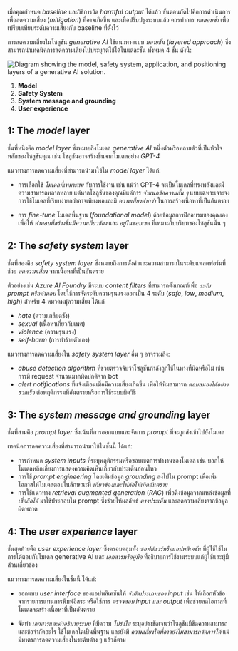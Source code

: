 
เมื่อคุณกำหนด _baseline_ และวิธีการวัด _harmful output_ ได้แล้ว ขั้นตอนถัดไปคือการดำเนินการเพื่อลดความเสี่ยง (_mitigation_) ที่อาจเกิดขึ้น และเมื่อปรับปรุงระบบแล้ว ควรทำการ _ทดสอบซ้ำ_ เพื่อเปรียบเทียบระดับความเสี่ยงกับ baseline ที่ตั้งไว้

การลดความเสี่ยงในโซลูชัน _generative AI_ ใช้แนวทางแบบ _หลายชั้น_ (_layered approach_) ซึ่งสามารถนำเทคนิคการลดความเสี่ยงไปประยุกต์ใช้ได้ในแต่ละชั้น ทั้งหมด 4 ชั้น ดังนี้:

![Diagram showing the model, safety system, application, and positioning layers of a generative AI solution.](https://learn.microsoft.com/en-us/training/wwl-data-ai/responsible-ai-studio/media/mitigate-harms.png)

1. **Model**
2. **Safety System**
3. **System message and grounding**
4. **User experience**

## 1: The _model_ layer

ชั้นที่หนึ่งคือ _model layer_ ซึ่งหมายถึงโมเดล _generative AI_ หนึ่งตัวหรือหลายตัวที่เป็นหัวใจหลักของโซลูชันคุณ เช่น โซลูชันอาจสร้างขึ้นจากโมเดลอย่าง _GPT-4_

แนวทางการลดความเสี่ยงที่สามารถนำมาใช้ใน _model layer_ ได้แก่:

- การเลือกใช้ _โมเดลที่เหมาะสม_ กับการใช้งาน เช่น แม้ว่า GPT-4 จะเป็นโมเดลที่ทรงพลังและมีความสามารถหลากหลาย แต่หากโซลูชันของคุณมีแค่การ _จำแนกข้อความสั้น ๆ_ แบบเฉพาะเจาะจง การใช้โมเดลที่เรียบง่ายกว่าอาจเพียงพอและมี _ความเสี่ยงต่ำกว่า_ ในการสร้างเนื้อหาที่เป็นอันตราย

- การ _fine-tune_ โมเดลพื้นฐาน (_foundational model_) ด้วยข้อมูลการฝึกอบรมของคุณเอง เพื่อให้ _คำตอบที่สร้างขึ้นมีความเกี่ยวข้อง_ และ _อยู่ในขอบเขต_ ที่เหมาะกับบริบทของโซลูชันนั้น ๆ

## 2: The _safety system_ layer

ชั้นที่สองคือ _safety system layer_ ซึ่งหมายถึงการตั้งค่าและความสามารถในระดับแพลตฟอร์มที่ช่วย _ลดความเสี่ยง_ จากเนื้อหาที่เป็นอันตราย

ตัวอย่างเช่น _Azure AI Foundry_ มีระบบ _content filters_ ที่สามารถตั้งเกณฑ์เพื่อ _ระงับ prompt หรือคำตอบ_ โดยใช้การจัดระดับความรุนแรงออกเป็น 4 ระดับ (_safe_, _low_, _medium_, _high_) สำหรับ 4 หมวดหมู่ความเสี่ยง ได้แก่

- _hate_ (ความเกลียดชัง)  
- _sexual_ (เนื้อหาเกี่ยวกับเพศ)  
- _violence_ (ความรุนแรง)  
- _self-harm_ (การทำร้ายตัวเอง)

แนวทางการลดความเสี่ยงใน _safety system layer_ อื่น ๆ อาจรวมถึง:

- _abuse detection algorithm_ ที่ช่วยตรวจจับว่าโซลูชันกำลังถูกใช้ในทางที่ผิดหรือไม่ เช่น การมี request จำนวนมากผิดปกติจาก bot  
- _alert notifications_ ที่แจ้งเตือนเมื่อมีความเสี่ยงเกิดขึ้น เพื่อให้ทีมสามารถ _ตอบสนองได้อย่างรวดเร็ว_ ต่อพฤติกรรมที่อันตรายหรือการใช้ระบบผิดวิธี

## 3: The _system message and grounding_ layer

ชั้นที่สามคือ _prompt layer_ ซึ่งเน้นที่การออกแบบและจัดการ _prompt_ ที่จะถูกส่งเข้าไปยังโมเดล

เทคนิคการลดความเสี่ยงที่สามารถนำมาใช้ในชั้นนี้ ได้แก่:

- การกำหนด _system inputs_ ที่ระบุพฤติกรรมหรือขอบเขตการทำงานของโมเดล เช่น บอกให้โมเดลหลีกเลี่ยงการแสดงความคิดเห็นเกี่ยวกับประเด็นอ่อนไหว
- การใช้ _prompt engineering_ โดยเติมข้อมูล _grounding_ ลงไปใน prompt เพื่อเพิ่มโอกาสให้โมเดลตอบในลักษณะที่ _เกี่ยวข้องและไม่ก่อให้เกิดอันตราย_
- การใช้แนวทาง _retrieval augmented generation_ (_RAG_) เพื่อดึงข้อมูลจากแหล่งข้อมูลที่ _เชื่อถือได้_ มาใช้ประกอบใน prompt ซึ่งช่วยให้ผลลัพธ์ _ตรงประเด็น_ และลดความเสี่ยงจากข้อมูลผิดพลาด

## 4: The _user experience_ layer

ชั้นสุดท้ายคือ _user experience layer_ ซึ่งครอบคลุมทั้ง _ซอฟต์แวร์หรือแอปพลิเคชัน_ ที่ผู้ใช้ใช้ในการโต้ตอบกับโมเดล generative AI และ _เอกสารหรือคู่มือ_ ที่อธิบายการใช้งานระบบแก่ผู้ใช้และผู้มีส่วนเกี่ยวข้อง

แนวทางการลดความเสี่ยงในชั้นนี้ ได้แก่:

- ออกแบบ _user interface_ ของแอปพลิเคชันให้ _จำกัดประเภทของ input_ เช่น ให้เลือกหัวข้อจากรายการแทนการพิมพ์อิสระ หรือใช้การ _ตรวจสอบ input และ output_ เพื่อช่วยลดโอกาสที่โมเดลจะสร้างเนื้อหาที่เป็นอันตราย

- จัดทำ _เอกสารและคำอธิบายระบบ_ ที่มีความ _โปร่งใส_ ระบุอย่างชัดเจนว่าโซลูชันมีขีดความสามารถและข้อจำกัดอะไร ใช้โมเดลใดเป็นพื้นฐาน และยังมี _ความเสี่ยงใดที่อาจยังไม่สามารถจัดการได้_ แม้มีมาตรการลดความเสี่ยงในระดับต่าง ๆ แล้วก็ตาม